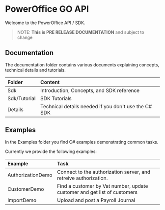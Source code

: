 # PowerOffice GO API

Welcome to the PowerOffice API / SDK.

> NOTE: **This is PRE RELEASE DOCUMENTATION** and subject to change

## Documentation

The documentation folder contains various documents explaining concepts, technical details and tutorials.

Folder  | Content
:-------|:----------------
Sdk          | Introduction, Concepts, and SDK reference
Sdk/Tutorial | SDK Tutorials
Details      | Technical details needed if you don't use the C# SDK


## Examples

In the Examples folder you find C# examples demonstrating common tasks.

Currently we provide the following examples:

Example             | Task
:-------------------|:---------------
AuthorizationDemo   | Connect to the authorization server, and retreive authorization.
CustomerDemo        | Find a customer by Vat number, update customer and get list of customers
ImportDemo          | Upload and post a Payroll Journal

